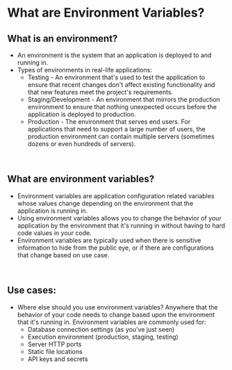# What are Environment Variables?
## What is an environment?
- An environment is the system that an application is deployed to and running in.
- Types of environments in real-life applications:
  - Testing - An environment that's used to test the application to ensure that recent changes don't affect existing functionality and that new features meet the project's requirements.
  - Staging/Development - An environment that mirrors the production environment to ensure that nothing unexpected occurs before the application is deployed to production.
  - Production - The environment that serves end users. For applications that need to support a large number of users, the production environment can contain multiple servers (sometimes dozens or even hundreds of servers).

<br/>

## What are environment variables?
- Environment variables are application configuration related variables whose values change depending on the environment that the application is running in.
- Using environment variables allows you to change the behavior of your application by the environment that it's running in without having to hard code values in your code.
- Environment variables are typically used when there is sensitive information to hide from the public eye, or if there are configurations that change based on use case.

<br/>

## Use cases:
- Where else should you use environment variables? Anywhere that the behavior of your code needs to change based upon the environment that it's running in. Environment variables are commonly used for:
  - Database connection settings (as you've just seen)
  - Execution environment (production, staging, testing)
  - Server HTTP ports
  - Static file locations
  - API keys and secrets

